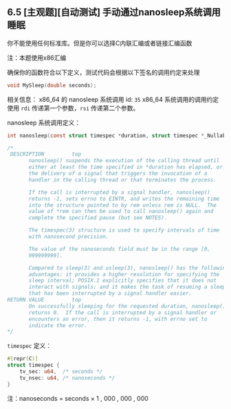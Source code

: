 ## 6.5 [主观题][自动测试] 手动通过nanosleep系统调用睡眠

你不能使用任何标准库。但是你可以选择C内联汇编或者链接汇编函数

注：本题使用x86汇编

确保你的函数符合以下定义，测试代码会根据以下签名的调用约定来处理
```C
void MySleep(double seconds);
```

相关信息：
x86_64 的 nanosleep 系统调用 id: `35`
x86_64 系统调用的调用约定使用 `rdi` 传递第一个参数，`rsi` 传递第二个参数。

nanosleep 系统调用定义：
```C
int nanosleep(const struct timespec *duration, struct timespec *_Nullable rem);

/*
 DESCRIPTION         top
       nanosleep() suspends the execution of the calling thread until
       either at least the time specified in *duration has elapsed, or
       the delivery of a signal that triggers the invocation of a
       handler in the calling thread or that terminates the process.

       If the call is interrupted by a signal handler, nanosleep()
       returns -1, sets errno to EINTR, and writes the remaining time
       into the structure pointed to by rem unless rem is NULL.  The
       value of *rem can then be used to call nanosleep() again and
       complete the specified pause (but see NOTES).

       The timespec(3) structure is used to specify intervals of time
       with nanosecond precision.

       The value of the nanoseconds field must be in the range [0,
       999999999].

       Compared to sleep(3) and usleep(3), nanosleep() has the following
       advantages: it provides a higher resolution for specifying the
       sleep interval; POSIX.1 explicitly specifies that it does not
       interact with signals; and it makes the task of resuming a sleep
       that has been interrupted by a signal handler easier.
RETURN VALUE         top
       On successfully sleeping for the requested duration, nanosleep()
       returns 0.  If the call is interrupted by a signal handler or
       encounters an error, then it returns -1, with errno set to
       indicate the error.
*/
```

`timespec` 定义：
```rust
#[repr(C)]
struct timespec {
    tv_sec: u64,  /* seconds */
    tv_nsec: u64, /* nanoseconds */
}
```

注：nanoseconds = seconds × 1 , 000 , 000 , 000
